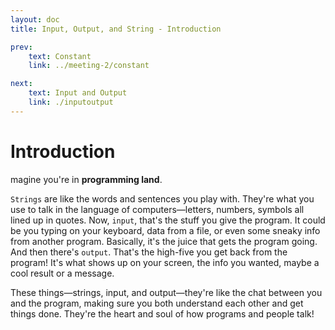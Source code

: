 ```yaml
---
layout: doc
title: Input, Output, and String - Introduction

prev:
    text: Constant
    link: ../meeting-2/constant

next:
    text: Input and Output 
    link: ./inputoutput
---
```

# Introduction
magine you're in __programming land__. 
 
`Strings` are like the words and sentences you play with. They're what you use to talk in the language of computers—letters, numbers, symbols all lined up in quotes. Now, `input`, that's the stuff you give the program. It could be you typing on your keyboard, data from a file, or even some sneaky info from another program. Basically, it's the juice that gets the program going. And then there's `output`. That's the high-five you get back from the program! It's what shows up on your screen, the info you wanted, maybe a cool result or a message.

These things—strings, input, and output—they're like the chat between you and the program, making sure you both understand each other and get things done. They're the heart and soul of how programs and people talk!

